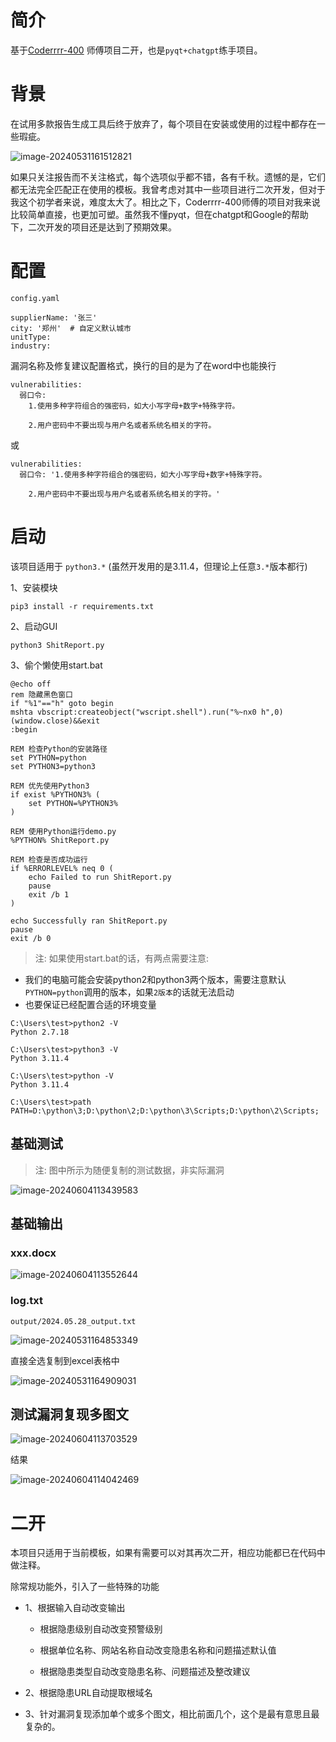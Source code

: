 # 简介

基于[Coderrrr-400](https://github.com/Coderrrr-400/XhitReport) 师傅项目二开，也是`pyqt+chatgpt`练手项目。

# 背景

在试用多款报告生成工具后终于放弃了，每个项目在安装或使用的过程中都存在一些瑕疵。

![image-20240531161512821](images/README/image-20240531161512821.png)

如果只关注报告而不关注格式，每个选项似乎都不错，各有千秋。遗憾的是，它们都无法完全匹配正在使用的模板。我曾考虑对其中一些项目进行二次开发，但对于我这个初学者来说，难度太大了。相比之下，Coderrrr-400师傅的项目对我来说比较简单直接，也更加可塑。虽然我不懂pyqt，但在chatgpt和Google的帮助下，二次开发的项目还是达到了预期效果。

# 配置


`config.yaml`

```
supplierName: '张三'
city: '郑州'  # 自定义默认城市
unitType:
industry:
```

漏洞名称及修复建议配置格式，换行的目的是为了在word中也能换行

```
vulnerabilities:
  弱口令: 
    1.使用多种字符组合的强密码，如大小写字母+数字+特殊字符。

    2.用户密码中不要出现与用户名或者系统名相关的字符。
```
或
```
vulnerabilities:
  弱口令: '1.使用多种字符组合的强密码，如大小写字母+数字+特殊字符。

    2.用户密码中不要出现与用户名或者系统名相关的字符。'
```

# 启动

该项目适用于 `python3.*` (虽然开发用的是3.11.4，但理论上任意`3.*`版本都行)

1、安装模块

```
pip3 install -r requirements.txt
```

2、启动GUI

```
python3 ShitReport.py
```

3、偷个懒使用start.bat

```
@echo off
rem 隐藏黑色窗口
if "%1"=="h" goto begin 
mshta vbscript:createobject("wscript.shell").run("%~nx0 h",0)(window.close)&&exit 
:begin 

REM 检查Python的安装路径
set PYTHON=python
set PYTHON3=python3

REM 优先使用Python3
if exist %PYTHON3% (
    set PYTHON=%PYTHON3%
)

REM 使用Python运行demo.py
%PYTHON% ShitReport.py

REM 检查是否成功运行
if %ERRORLEVEL% neq 0 (
    echo Failed to run ShitReport.py
    pause
    exit /b 1
)

echo Successfully ran ShitReport.py
pause
exit /b 0

```

> 注: 如果使用start.bat的话，有两点需要注意:

- 我们的电脑可能会安装python2和python3两个版本，需要注意默认`PYTHON=python`调用的版本，如果`2版本`的话就无法启动
- 也要保证已经配置合适的环境变量

```
C:\Users\test>python2 -V
Python 2.7.18

C:\Users\test>python3 -V
Python 3.11.4

C:\Users\test>python -V
Python 3.11.4

C:\Users\test>path
PATH=D:\python\3;D:\python\2;D:\python\3\Scripts;D:\python\2\Scripts;
```

## 基础测试

> 注: 图中所示为随便复制的测试数据，非实际漏洞

![image-20240604113439583](images/README/image-20240604113439583.png)

## 基础输出

### xxx.docx

![image-20240604113552644](images/README/image-20240604113552644.png)

### log.txt

`output/2024.05.28_output.txt`

![image-20240531164853349](images/README/image-20240531164853349.png)

直接全选复制到excel表格中

![image-20240531164909031](images/README/image-20240531164909031.png)

## 测试漏洞复现多图文

![image-20240604113703529](images/README/image-20240604113703529.png)

结果

![image-20240604114042469](images/README/image-20240604114042469.png)

# 二开

本项目只适用于当前模板，如果有需要可以对其再次二开，相应功能都已在代码中做注释。

除常规功能外，引入了一些特殊的功能

- 1、根据输入自动改变输出
  - 根据隐患级别自动改变预警级别
  
  - 根据单位名称、网站名称自动改变隐患名称和问题描述默认值
  
  - 根据隐患类型自动改变隐患名称、问题描述及整改建议
  
- 2、根据隐患URL自动提取根域名

- 3、针对漏洞复现添加单个或多个图文，相比前面几个，这个是最有意思且最复杂的。
